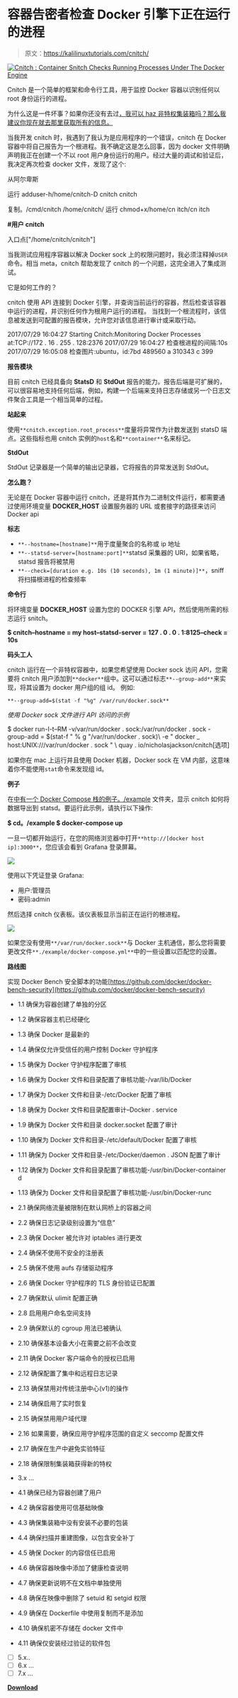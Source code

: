 # 容器告密者检查 Docker 引擎下正在运行的进程

> 原文：<https://kalilinuxtutorials.com/cnitch/>

[![Cnitch : Container Snitch Checks Running Processes Under The Docker Engine](img/325cf024d58b5340f3f4949b63045c0a.png "Cnitch : Container Snitch Checks Running Processes Under The Docker Engine")](https://1.bp.blogspot.com/-en9Ra00wuc8/Xy1WFvd7bkI/AAAAAAAAHQo/w0nh18fAz28ICoe3Jhm9D-7T8yQgWqiYACLcBGAsYHQ/s728/cnitch-1%25281%2529.png)

Cnitch 是一个简单的框架和命令行工具，用于监控 Docker 容器以识别任何以 root 身份运行的进程。

为什么这是一件坏事？如果你还没有去过[，我可以 haz 非特权集装箱吗？那么我建议你现在就去那里获取所有的信息。](http://canihaznonprivilegedcontainers.info)

当我开发 cnitch 时，我遇到了我认为是应用程序的一个错误，cnitch 在 Docker 容器中将自己报告为一个根进程。我不确定这是怎么回事，因为 docker 文件明确声明我正在创建一个不以 root 用户身份运行的用户。经过大量的调试和验证后，我决定再次检查 docker 文件，发现了这个:

从阿尔卑斯

运行 adduser-h/home/cnitch-D cnitch cnitch

复制。/cmd/cnitch /home/cnitch/
运行 chmod+x/home/cn itch/cn itch

**#用户 cnitch**

入口点["/home/cnitch/cnitch"]

当我测试应用程序容器以解决 Docker sock 上的权限问题时，我必须注释掉`USER`命令。相当 meta，cnitch 帮助发现了 cnitch 的一个问题，这完全进入了集成测试。

它是如何工作的？

cnitch 使用 API 连接到 Docker 引擎，并查询当前运行的容器，然后检查该容器中运行的进程，并识别任何作为根用户运行的进程。
当找到一个根流程时，该信息被发送到可配置的报告模块，允许您对该信息进行审计或采取行动。

2017/07/29 16:04:27 Starting Cnitch:Monitoring Docker Processes at:TCP://172 . 16 . 255 . 128:2376
2017/07/29 16:04:27 检查根进程的间隔:10s
2017/07/29 16:05:08 检查图片:ubuntu，id:7bd 489560 a 310343 c 399

**报告模块**

目前 cnitch 已经具备向 **StatsD** 和 **StdOut** 报告的能力。报告后端是可扩展的，可以很容易地支持任何后端，例如，构建一个后端来支持日志存储或另一个日志文件聚合工具是一个相当简单的过程。

**站起来**

使用`**cnitch.exception.root_process**`度量将异常作为计数发送到 statsD 端点。这些指标也用 cnitch 实例的`host`名和`**container**`名来标记。

**StdOut**

StdOut 记录器是一个简单的输出记录器，它将报告的异常发送到 StdOut。

**怎么跑？**

无论是在 Docker 容器中运行 cnitch，还是将其作为二进制文件运行，都需要通过使用环境变量 **DOCKER_HOST** 设置服务器的 URL 或套接字的路径来访问 Docker api

**标志**

*   `**--hostname=[hostname]**`用于度量聚合的名称或 ip 地址
*   `**--statsd-server=[hostname:port]**`statsd 采集器的 URI，如果省略，statsd 报告将被禁用
*   `**--check=[duration e.g. 10s (10 seconds), 1m (1 minute)]**`，sniff 将扫描根进程的检查频率

**命令行**

将环境变量 **DOCKER_HOST** 设置为您的 DOCKER 引擎 API，然后使用所需的标志运行 snitch。

**$ cnitch–hostname = my host–statsd-server = 127 . 0 . 0 . 1:8125–check = 10s**

**码头工人**

cnitch 运行在一个非特权容器中，如果您希望使用 Docker sock 访问 API，您需要将 cnitch 用户添加到`**docker**`组中。这可以通过标志`**--group-add**`来实现，将其设置为 docker 用户组的组 id。
例如:

`**--group-add=$(stat -f "%g" /var/run/docker.sock**`

*使用 Docker sock 文件进行 API 访问的示例*

$ docker run-I-t–RM \-v/var/run/docker . sock:/var/run/docker . sock \-group-add = $(stat-f " % g "/var/run/docker . sock)\ \-e " docker _ host:UNIX:///var/run/docker . sock " \ quay . io/nicholasjackson/cnitch[选项]

如果你在 mac 上运行并且使用 Docker 机器，Docker sock 在 VM 内部，这意味着你不能使用`stat`命令来发现组 id。

**例子**

在[中有一个 Docker Compose 栈的例子。/example](https://github.com/nicholasjackson/cnitch/blob/master/example) 文件夹，显示 cnitch 如何将数据导出到 statsd。要运行此示例，请执行以下操作:

**$ cd。/example
$ docker-compose up**

一旦一切都开始运行，在您的网络浏览器中打开`**http://[docker host ip]:3000**`，您应该会看到 Grafana 登录屏幕。

![](img/b4a8eb8c63036e666282fcd8ab39d341.png)

使用以下凭证登录 Grafana:

*   用户:管理员
*   密码:admin

然后选择 cnitch 仪表板。该仪表板显示当前正在运行的根进程。

![](img/e9fd7975e83e619be8c7a2174c343ff9.png)

如果您没有使用`**/var/run/docker.sock**`与 Docker 主机通信，那么您将需要更改文件`**./example/docker-compose.yml**`中的一些设置以匹配您的设置。

**路线图**

实现 Docker Bench 安全脚本的功能[https://github.com/docker/docker-bench-security](https://github.com/docker/docker-bench-security)

*   1.1 确保为容器创建了单独的分区
*   1.2 确保容器主机已经硬化
*   1.3 确保 Docker 是最新的
*   1.4 确保仅允许受信任的用户控制 Docker 守护程序
*   1.5 确保为 Docker 守护程序配置了审核
*   1.6 确保为 Docker 文件和目录配置了审核功能-/var/lib/Docker
*   1.7 确保为 Docker 文件和目录-/etc/Docker 配置了审核
*   1.8 确保为 Docker 文件和目录配置审计–Docker . service
*   1.9 确保为 Docker 文件和目录 docker.socket 配置了审计
*   1.10 确保为 Docker 文件和目录-/etc/default/Docker 配置了审核
*   1.11 确保为 Docker 文件和目录-/etc/Docker/daemon . JSON 配置了审计
*   1.12 确保为 Docker 文件和目录配置了审核功能-/usr/bin/Docker-container d
*   1.13 确保为 Docker 文件和目录配置了审核功能-/usr/bin/Docker-runc

*   2.1 确保网络流量被限制在默认网桥上的容器之间
*   2.2 确保日志记录级别设置为“信息”
*   2.3 确保 Docker 被允许对 iptables 进行更改
*   2.4 确保不使用不安全的注册表
*   2.5 确保不使用 aufs 存储驱动程序
*   2.6 确保 Docker 守护程序的 TLS 身份验证已配置
*   2.7 确保默认 ulimit 配置正确
*   2.8 启用用户命名空间支持
*   2.9 确保默认的 cgroup 用法已被确认
*   2.10 确保基本设备大小在需要之前不会改变
*   2.11 确保 Docker 客户端命令的授权已启用
*   2.12 确保配置了集中和远程日志记录
*   2.13 确保禁用对传统注册中心(v1)的操作
*   2.14 确保启用了实时恢复
*   2.15 确保禁用用户域代理
*   2.16 如果需要，确保应用守护程序范围的自定义 seccomp 配置文件
*   2.17 确保在生产中避免实验特征
*   2.18 确保限制集装箱获得新的特权

*   3.x …

*   4.1 确保已经为容器创建了用户
*   4.2 确保容器使用可信基础映像
*   4.3 确保集装箱中没有安装不必要的包装
*   4.4 确保扫描并重建图像，以包含安全补丁
*   4.5 确保 Docker 的内容信任已启用
*   4.6 确保容器映像中添加了健康检查说明
*   4.7 确保更新说明不在文档中单独使用
*   4.8 确保在映像中删除了 setuid 和 setgid 权限
*   4.9 确保在 Dockerfile 中使用复制而不是添加
*   4.10 确保机密不存储在 docker 文件中
*   4.11 确保仅安装经过验证的软件包

*   [ ] 5.x..
*   [ ] 6.x …
*   [ ] 7.x …

[**Download**](https://github.com/nicholasjackson/cnitch)